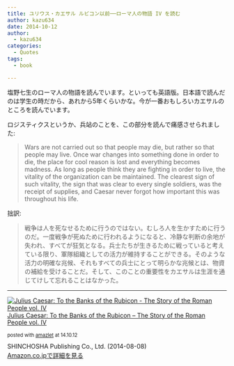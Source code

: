 ```yaml
---
title: ユリウス・カエサル ルビコン以前──ローマ人の物語 IV を読む
author: kazu634
date: 2014-10-12
author:
  - kazu634
categories:
  - Quotes
tags:
  - book

---
```

塩野七生のローマ人の物語を読んでいます。といっても英語版。日本語で読んだのは学生の時だから、あれから5年くらいかな。今が一番おもしろいカエサルのところを読んでいます。

ロジスティクスというか、兵站のことを、この部分を読んで痛感させられました:

> Wars are not carried out so that people may die, but rather so that people may live. Once war changes into something done in order to die, the place for cool reason is lost and everything becomes madness. As long as people think they are fighting in order to live, the vitality of the organization can be maintained. The clearest sign of such vitality, the sign that was clear to every single soldiers, was the receipt of supplies, and Caesar never forgot how important this was throughout his life.

拙訳:

> 戦争は人を死なせるために行うのではない。むしろ人を生かすために行うのだ。一度戦争が死ぬために行われるようになると、冷静な判断の余地が失われ、すべてが狂気となる。兵士たちが生きるために戦っていると考えている限り、軍隊組織としての活力が維持することができる。そのような活力の明確な兆候、それもすべての兵士にとって明らかな兆候とは、物資の補給を受けることだ。そして、このことの重要性をカエサルは生涯を通じてけして忘れることはなかった。

* * *

<div class="amazlet-box" style="margin-bottom: 0px;">
<div class="amazlet-image" style="float: left; margin: 0px 12px 1px 0px;">
<a href="https://www.amazon.co.jp/exec/obidos/ASIN/B00MA5SBZO/simsnes-22/ref=nosim/" onclick="__gaTracker('send', 'event', 'outbound-article', 'https://www.amazon.co.jp/exec/obidos/ASIN/B00MA5SBZO/simsnes-22/ref=nosim/', '');" target="_blank" name="amazletlink"><img style="border: none;" src="https://images-na.ssl-images-amazon.com/images/I/51x16CSJYlL._SL160_.jpg" alt="Julius Caesar: To the Banks of the Rubicon - The Story of the Roman People vol. IV" /></a>
</div>
  
<div class="amazlet-info" style="line-height: 120%; margin-bottom: 10px;">
<div class="amazlet-name" style="margin-bottom: 10px; line-height: 120%;">
<p>
<a href="https://www.amazon.co.jp/exec/obidos/ASIN/B00MA5SBZO/simsnes-22/ref=nosim/" onclick="__gaTracker('send', 'event', 'outbound-article', 'https://www.amazon.co.jp/exec/obidos/ASIN/B00MA5SBZO/simsnes-22/ref=nosim/', 'Julius Caesar: To the Banks of the Rubicon &#8211; The Story of the Roman People vol. IV');" target="_blank" name="amazletlink">Julius Caesar: To the Banks of the Rubicon &#8211; The Story of the Roman People vol. IV</a>
</p>
      
<div class="amazlet-powered-date" style="font-size: 80%; margin-top: 5px; line-height: 120%;">
        posted with <a href="http://www.amazlet.com/" onclick="__gaTracker('send', 'event', 'outbound-article', 'http://www.amazlet.com/', 'amazlet');" title="amazlet"  target="_blank">amazlet</a> at 14.10.12
</div>
</div>
    
<div class="amazlet-detail">
      SHINCHOSHA Publishing Co., Ltd. (2014-08-08)
</div>
    
<div class="amazlet-sub-info" style="float: left;">
<div class="amazlet-link" style="margin-top: 5px;">
<a href="https://www.amazon.co.jp/exec/obidos/ASIN/B00MA5SBZO/simsnes-22/ref=nosim/" onclick="__gaTracker('send', 'event', 'outbound-article', 'https://www.amazon.co.jp/exec/obidos/ASIN/B00MA5SBZO/simsnes-22/ref=nosim/', 'Amazon.co.jpで詳細を見る');" target="_blank" name="amazletlink">Amazon.co.jpで詳細を見る</a>
</div>
</div>
</div>
  
<div class="amazlet-footer" style="clear: left;">
</div>
</div>
